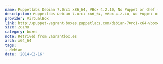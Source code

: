 ```yaml
---
name: Puppetlabs Debian 7.0rc1 x86_64, VBox 4.2.10, No Puppet or Chef (src)
description: Puppetlabs Debian 7.0rc1 x86_64, VBox 4.2.10, No Puppet or Chef (<a href="http://github.com/puppetlabs/puppet-vagrant-boxes">src</a>)
provider: VirtualBox
link: http://puppet-vagrant-boxes.puppetlabs.com/debian-70rc1-x64-vbox4210-nocm.box
size: 281MB
category: boxes
note: Retrived from vagrantbox.es
arch: x64_64
tags:
- debian
date: '2014-02-16'
---
```

